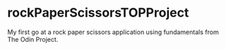# rockPaperScissorsTOPProject
My first go at a rock paper scissors application using fundamentals from The Odin Project.
